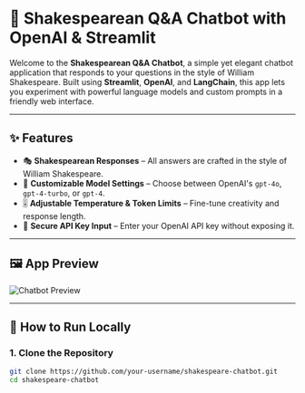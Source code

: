 # 🧠 Shakespearean Q&A Chatbot with OpenAI & Streamlit

Welcome to the **Shakespearean Q&A Chatbot**, a simple yet elegant chatbot application that responds to your questions in the style of William Shakespeare. Built using **Streamlit**, **OpenAI**, and **LangChain**, this app lets you experiment with powerful language models and custom prompts in a friendly web interface.

---

## ✨ Features

- 🎭 **Shakespearean Responses** – All answers are crafted in the style of William Shakespeare.
- 🔧 **Customizable Model Settings** – Choose between OpenAI's `gpt-4o`, `gpt-4-turbo`, or `gpt-4`.
- 🎚️ **Adjustable Temperature & Token Limits** – Fine-tune creativity and response length.
- 🔐 **Secure API Key Input** – Enter your OpenAI API key without exposing it.

---

## 🖼️ App Preview

![Chatbot Preview](https://user-images.githubusercontent.com/your-placeholder-image.png)

---

## 🚀 How to Run Locally

### 1. Clone the Repository
```bash
git clone https://github.com/your-username/shakespeare-chatbot.git
cd shakespeare-chatbot
